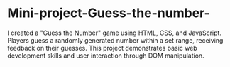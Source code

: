 # Mini-project-Guess-the-number-
I created a "Guess the Number" game using HTML, CSS, and JavaScript. Players guess a randomly generated number within a set range, receiving feedback on their guesses. This project demonstrates basic web development skills and user interaction through DOM manipulation.

